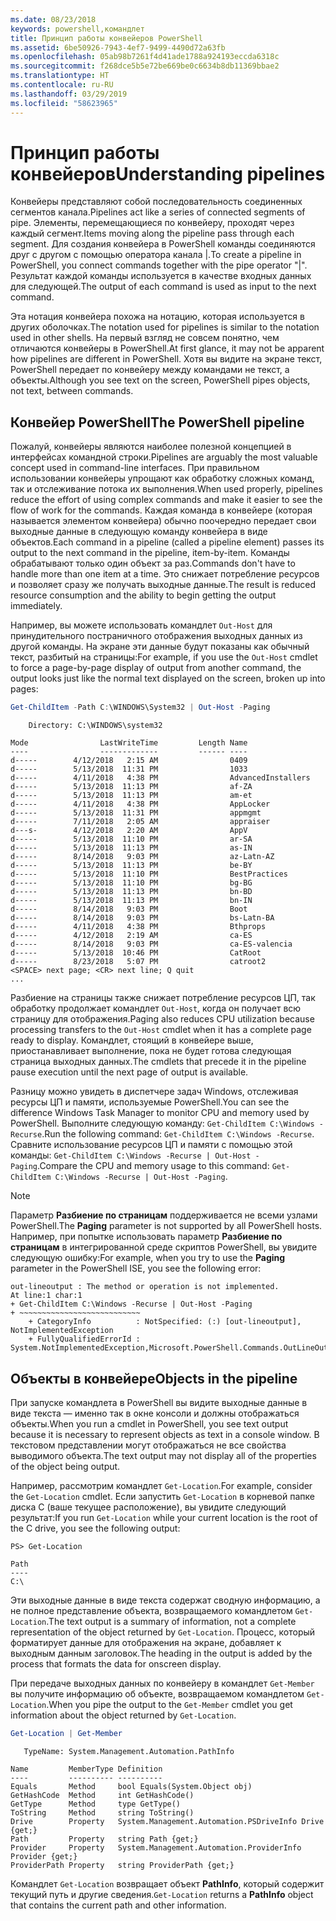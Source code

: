 ```yaml
---
ms.date: 08/23/2018
keywords: powershell,командлет
title: Принцип работы конвейеров PowerShell
ms.assetid: 6be50926-7943-4ef7-9499-4490d72a63fb
ms.openlocfilehash: 05ab98b7261f4d41ade1788a924193eccda6318c
ms.sourcegitcommit: f268dce5b5e72be669be0c6634b8db11369bbae2
ms.translationtype: HT
ms.contentlocale: ru-RU
ms.lasthandoff: 03/29/2019
ms.locfileid: "58623965"
---
```

# <a name="understanding-pipelines"></a><span data-ttu-id="64bbe-103">Принцип работы конвейеров</span><span class="sxs-lookup"><span data-stu-id="64bbe-103">Understanding pipelines</span></span>

<span data-ttu-id="64bbe-104">Конвейеры представляют собой последовательность соединенных сегментов канала.</span><span class="sxs-lookup"><span data-stu-id="64bbe-104">Pipelines act like a series of connected segments of pipe.</span></span> <span data-ttu-id="64bbe-105">Элементы, перемещающиеся по конвейеру, проходят через каждый сегмент.</span><span class="sxs-lookup"><span data-stu-id="64bbe-105">Items moving along the pipeline pass through each segment.</span></span> <span data-ttu-id="64bbe-106">Для создания конвейера в PowerShell команды соединяются друг с другом с помощью оператора канала |.</span><span class="sxs-lookup"><span data-stu-id="64bbe-106">To create a pipeline in PowerShell, you connect commands together with the pipe operator "|".</span></span> <span data-ttu-id="64bbe-107">Результат каждой команды используется в качестве входных данных для следующей.</span><span class="sxs-lookup"><span data-stu-id="64bbe-107">The output of each command is used as input to the next command.</span></span>

<span data-ttu-id="64bbe-108">Эта нотация конвейера похожа на нотацию, которая используется в других оболочках.</span><span class="sxs-lookup"><span data-stu-id="64bbe-108">The notation used for pipelines is similar to the notation used in other shells.</span></span> <span data-ttu-id="64bbe-109">На первый взгляд не совсем понятно, чем отличаются конвейеры в PowerShell.</span><span class="sxs-lookup"><span data-stu-id="64bbe-109">At first glance, it may not be apparent how pipelines are different in PowerShell.</span></span> <span data-ttu-id="64bbe-110">Хотя вы видите на экране текст, PowerShell передает по конвейеру между командами не текст, а объекты.</span><span class="sxs-lookup"><span data-stu-id="64bbe-110">Although you see text on the screen, PowerShell pipes objects, not text, between commands.</span></span>

## <a name="the-powershell-pipeline"></a><span data-ttu-id="64bbe-111">Конвейер PowerShell</span><span class="sxs-lookup"><span data-stu-id="64bbe-111">The PowerShell pipeline</span></span>

<span data-ttu-id="64bbe-112">Пожалуй, конвейеры являются наиболее полезной концепцией в интерфейсах командной строки.</span><span class="sxs-lookup"><span data-stu-id="64bbe-112">Pipelines are arguably the most valuable concept used in command-line interfaces.</span></span> <span data-ttu-id="64bbe-113">При правильном использовании конвейеры упрощают как обработку сложных команд, так и отслеживание потока их выполнения.</span><span class="sxs-lookup"><span data-stu-id="64bbe-113">When used properly, pipelines reduce the effort of using complex commands and make it easier to see the flow of work for the commands.</span></span> <span data-ttu-id="64bbe-114">Каждая команда в конвейере (которая называется элементом конвейера) обычно поочередно передает свои выходные данные в следующую команду конвейера в виде объектов.</span><span class="sxs-lookup"><span data-stu-id="64bbe-114">Each command in a pipeline (called a pipeline element) passes its output to the next command in the pipeline, item-by-item.</span></span> <span data-ttu-id="64bbe-115">Команды обрабатывают только один объект за раз.</span><span class="sxs-lookup"><span data-stu-id="64bbe-115">Commands don't have to handle more than one item at a time.</span></span> <span data-ttu-id="64bbe-116">Это снижает потребление ресурсов и позволяет сразу же получать выходные данные.</span><span class="sxs-lookup"><span data-stu-id="64bbe-116">The result is reduced resource consumption and the ability to begin getting the output immediately.</span></span>

<span data-ttu-id="64bbe-117">Например, вы можете использовать командлет `Out-Host` для принудительного постраничного отображения выходных данных из другой команды. На экране эти данные будут показаны как обычный текст, разбитый на страницы:</span><span class="sxs-lookup"><span data-stu-id="64bbe-117">For example, if you use the `Out-Host` cmdlet to force a page-by-page display of output from another command, the output looks just like the normal text displayed on the screen, broken up into pages:</span></span>

```powershell
Get-ChildItem -Path C:\WINDOWS\System32 | Out-Host -Paging
```

```Output
    Directory: C:\WINDOWS\system32

Mode                LastWriteTime         Length Name
----                -------------         ------ ----
d-----        4/12/2018   2:15 AM                0409
d-----        5/13/2018  11:31 PM                1033
d-----        4/11/2018   4:38 PM                AdvancedInstallers
d-----        5/13/2018  11:13 PM                af-ZA
d-----        5/13/2018  11:13 PM                am-et
d-----        4/11/2018   4:38 PM                AppLocker
d-----        5/13/2018  11:31 PM                appmgmt
d-----        7/11/2018   2:05 AM                appraiser
d---s-        4/12/2018   2:20 AM                AppV
d-----        5/13/2018  11:10 PM                ar-SA
d-----        5/13/2018  11:13 PM                as-IN
d-----        8/14/2018   9:03 PM                az-Latn-AZ
d-----        5/13/2018  11:13 PM                be-BY
d-----        5/13/2018  11:10 PM                BestPractices
d-----        5/13/2018  11:10 PM                bg-BG
d-----        5/13/2018  11:13 PM                bn-BD
d-----        5/13/2018  11:13 PM                bn-IN
d-----        8/14/2018   9:03 PM                Boot
d-----        8/14/2018   9:03 PM                bs-Latn-BA
d-----        4/11/2018   4:38 PM                Bthprops
d-----        4/12/2018   2:19 AM                ca-ES
d-----        8/14/2018   9:03 PM                ca-ES-valencia
d-----        5/13/2018  10:46 PM                CatRoot
d-----        8/23/2018   5:07 PM                catroot2
<SPACE> next page; <CR> next line; Q quit
...
```

<span data-ttu-id="64bbe-118">Разбиение на страницы также снижает потребление ресурсов ЦП, так обработку продолжает командлет `Out-Host`, когда он получает всю страницу для отображения.</span><span class="sxs-lookup"><span data-stu-id="64bbe-118">Paging also reduces CPU utilization because processing transfers to the `Out-Host` cmdlet when it has a complete page ready to display.</span></span> <span data-ttu-id="64bbe-119">Командлет, стоящий в конвейере выше, приостанавливает выполнение, пока не будет готова следующая страница выходных данных.</span><span class="sxs-lookup"><span data-stu-id="64bbe-119">The cmdlets that precede it in the pipeline pause execution until the next page of output is available.</span></span>

<span data-ttu-id="64bbe-120">Разницу можно увидеть в диспетчере задач Windows, отслеживая ресурсы ЦП и памяти, используемые PowerShell.</span><span class="sxs-lookup"><span data-stu-id="64bbe-120">You can see the difference Windows Task Manager to monitor CPU and memory used by PowerShell.</span></span> <span data-ttu-id="64bbe-121">Выполните следующую команду: `Get-ChildItem C:\Windows -Recurse`.</span><span class="sxs-lookup"><span data-stu-id="64bbe-121">Run the following command: `Get-ChildItem C:\Windows -Recurse`.</span></span> <span data-ttu-id="64bbe-122">Сравните использование ресурсов ЦП и памяти с помощью этой команды: `Get-ChildItem C:\Windows -Recurse | Out-Host -Paging`.</span><span class="sxs-lookup"><span data-stu-id="64bbe-122">Compare the CPU and memory usage to this command: `Get-ChildItem C:\Windows -Recurse | Out-Host -Paging`.</span></span>

> [!NOTE]
> <span data-ttu-id="64bbe-123">Параметр **Разбиение по страницам** поддерживается не всеми узлами PowerShell.</span><span class="sxs-lookup"><span data-stu-id="64bbe-123">The **Paging** parameter is not supported by all PowerShell hosts.</span></span> <span data-ttu-id="64bbe-124">Например, при попытке использовать параметр **Разбиение по страницам** в интегрированной среде скриптов PowerShell, вы увидите следующую ошибку:</span><span class="sxs-lookup"><span data-stu-id="64bbe-124">For example, when you try to use the **Paging** parameter in the PowerShell ISE, you see the following error:</span></span>
>
> ```Output
> out-lineoutput : The method or operation is not implemented.
> At line:1 char:1
> + Get-ChildItem C:\Windows -Recurse | Out-Host -Paging
> + ~~~~~~~~~~~~~~~~~~~~~~~~~~~
>     + CategoryInfo          : NotSpecified: (:) [out-lineoutput], NotImplementedException
>     + FullyQualifiedErrorId : System.NotImplementedException,Microsoft.PowerShell.Commands.OutLineOutputCommand
> ```

## <a name="objects-in-the-pipeline"></a><span data-ttu-id="64bbe-125">Объекты в конвейере</span><span class="sxs-lookup"><span data-stu-id="64bbe-125">Objects in the pipeline</span></span>

<span data-ttu-id="64bbe-126">При запуске командлета в PowerShell вы видите выходные данные в виде текста — именно так в окне консоли и должны отображаться объекты.</span><span class="sxs-lookup"><span data-stu-id="64bbe-126">When you run a cmdlet in PowerShell, you see text output because it is necessary to represent objects as text in a console window.</span></span> <span data-ttu-id="64bbe-127">В текстовом представлении могут отображаться не все свойства выводимого объекта.</span><span class="sxs-lookup"><span data-stu-id="64bbe-127">The text output may not display all of the properties of the object being output.</span></span>

<span data-ttu-id="64bbe-128">Например, рассмотрим командлет `Get-Location`.</span><span class="sxs-lookup"><span data-stu-id="64bbe-128">For example, consider the `Get-Location` cmdlet.</span></span> <span data-ttu-id="64bbe-129">Если запустить `Get-Location` в корневой папке диска C (ваше текущее расположение), вы увидите следующий результат:</span><span class="sxs-lookup"><span data-stu-id="64bbe-129">If you run `Get-Location` while your current location is the root of the C drive, you see the following output:</span></span>

```
PS> Get-Location

Path
----
C:\
```

<span data-ttu-id="64bbe-130">Эти выходные данные в виде текста содержат сводную информацию, а не полное представление объекта, возвращаемого командлетом `Get-Location`.</span><span class="sxs-lookup"><span data-stu-id="64bbe-130">The text output is a summary of information, not a complete representation of the object returned by `Get-Location`.</span></span> <span data-ttu-id="64bbe-131">Процесс, который форматирует данные для отображения на экране, добавляет к выходным данным заголовок.</span><span class="sxs-lookup"><span data-stu-id="64bbe-131">The heading in the output is added by the process that formats the data for onscreen display.</span></span>

<span data-ttu-id="64bbe-132">При передаче выходных данных по конвейеру в командлет `Get-Member` вы получите информацию об объекте, возвращаемом командлетом `Get-Location`.</span><span class="sxs-lookup"><span data-stu-id="64bbe-132">When you pipe the output to the `Get-Member` cmdlet you get information about the object returned by `Get-Location`.</span></span>

```powershell
Get-Location | Get-Member
```

```Output
   TypeName: System.Management.Automation.PathInfo

Name         MemberType Definition
----         ---------- ----------
Equals       Method     bool Equals(System.Object obj)
GetHashCode  Method     int GetHashCode()
GetType      Method     type GetType()
ToString     Method     string ToString()
Drive        Property   System.Management.Automation.PSDriveInfo Drive {get;}
Path         Property   string Path {get;}
Provider     Property   System.Management.Automation.ProviderInfo Provider {get;}
ProviderPath Property   string ProviderPath {get;}
```

<span data-ttu-id="64bbe-133">Командлет `Get-Location` возвращает объект **PathInfo**, который содержит текущий путь и другие сведения.</span><span class="sxs-lookup"><span data-stu-id="64bbe-133">`Get-Location` returns a **PathInfo** object that contains the current path and other information.</span></span>
